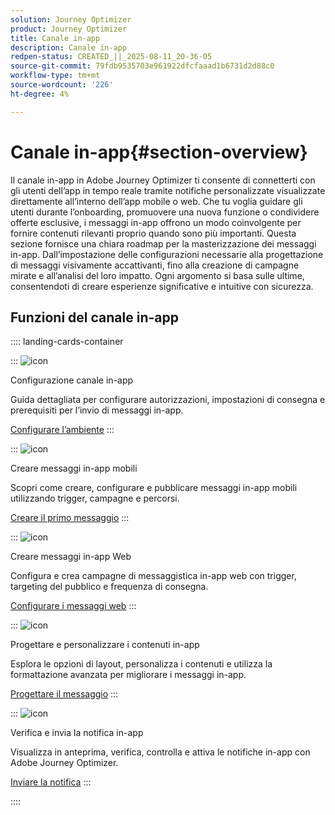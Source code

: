 ```yaml
---
solution: Journey Optimizer
product: Journey Optimizer
title: Canale in-app
description: Canale in-app
redpen-status: CREATED_||_2025-08-11_20-36-05
source-git-commit: 79fdb9535703e961922dfcfaaad1b6731d2d88c0
workflow-type: tm+mt
source-wordcount: '226'
ht-degree: 4%

---
```



# Canale in-app{#section-overview}

Il canale in-app in Adobe Journey Optimizer ti consente di connetterti con gli utenti dell’app in tempo reale tramite notifiche personalizzate visualizzate direttamente all’interno dell’app mobile o web. Che tu voglia guidare gli utenti durante l’onboarding, promuovere una nuova funzione o condividere offerte esclusive, i messaggi in-app offrono un modo coinvolgente per fornire contenuti rilevanti proprio quando sono più importanti. Questa sezione fornisce una chiara roadmap per la masterizzazione dei messaggi in-app. Dall’impostazione delle configurazioni necessarie alla progettazione di messaggi visivamente accattivanti, fino alla creazione di campagne mirate e all’analisi del loro impatto. Ogni argomento si basa sulle ultime, consentendoti di creare esperienze significative e intuitive con sicurezza.

## Funzioni del canale in-app

:::: landing-cards-container

:::
![icon](https://cdn.experienceleague.adobe.com/icons/gear.svg?lang=it)

Configurazione canale in-app

Guida dettagliata per configurare autorizzazioni, impostazioni di consegna e prerequisiti per l’invio di messaggi in-app.

[Configurare l’ambiente](../using/in-app/inapp-configuration.md)
:::

:::
![icon](https://cdn.experienceleague.adobe.com/icons/list-check.svg?lang=it)

Creare messaggi in-app mobili

Scopri come creare, configurare e pubblicare messaggi in-app mobili utilizzando trigger, campagne e percorsi.

[Creare il primo messaggio](../using/in-app/create-in-app.md)
:::

:::
![icon](https://cdn.experienceleague.adobe.com/icons/puzzle-piece.svg?lang=it)

Creare messaggi in-app Web

Configura e crea campagne di messaggistica in-app web con trigger, targeting del pubblico e frequenza di consegna.

[Configurare i messaggi web](../using/in-app/create-in-app-web.md)
:::

:::
![icon](https://cdn.experienceleague.adobe.com/icons/paint-brush.svg?lang=it)

Progettare e personalizzare i contenuti in-app

Esplora le opzioni di layout, personalizza i contenuti e utilizza la formattazione avanzata per migliorare i messaggi in-app.

[Progettare il messaggio](../using/in-app/design-in-app.md)
:::

:::
![icon](https://cdn.experienceleague.adobe.com/icons/paper-plane.svg?lang=it)

Verifica e invia la notifica in-app

Visualizza in anteprima, verifica, controlla e attiva le notifiche in-app con Adobe Journey Optimizer.

[Inviare la notifica](../using/in-app/send-in-app.md)
:::

::::
